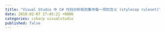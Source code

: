 ```yaml
---
title: "Visual Studio 中 C# 代码分析规则集中每一项的含义 (stylecop ruleset)"
date: 2018-02-07 17:45:21 +0800
categories: csharp visualstudio
published: false
---
```



